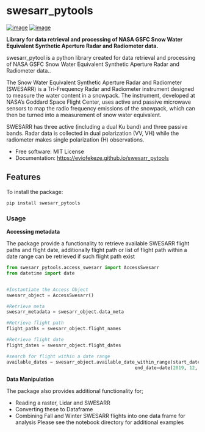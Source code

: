 # swesarr_pytools


[![image](https://img.shields.io/pypi/v/swesarr_pytools.svg)](https://pypi.python.org/pypi/swesarr_pytools)
[![image](https://img.shields.io/conda/vn/conda-forge/swesarr_pytools.svg)](https://anaconda.org/conda-forge/swesarr_pytools)


**Library for data retrieval and processing of NASA GSFC Snow Water Equivalent Synthetic Aperture Radar and Radiometer data.**

swesarr_pytool is a python library created for data retrieval and processing of NASA GSFC Snow Water Equivalent Synthetic
Aperture Radar and Radiometer data..

The Snow Water Equivalent Synthetic Aperture Radar and Radiometer (SWESARR) is a Tri-Frequency Radar and Radiometer
instrument designed to measure the water content in a snowpack. The instrument, developed at NASA’s Goddard Space Flight
Center, uses active and passive microwave sensors to map the radio frequency emissions of the snowpack, which can then be turned into a measurement of
snow water equivalent.

SWESARR has three active (including a dual Ku band) and three passive bands. Radar data is collected in dual polarization
(VV, VH) while the radiometer makes single polarization (H) observations.



-   Free software: MIT License
-   Documentation: https://eviofekeze.github.io/swesarr_pytools


## Features

To install the package:

```commandline
pip install swesarr_pytools
```

### **Usage**
**Accessing metadata**

The package provide a functionality to retrieve available SWESARR flight paths and flight date, additionally
flight path or list of flight path within a date range can be retrieved if such flight path exist

```python
from swesarr_pytools.access_swesarr import AccessSwesarr
from datetime import date


#Instantiate the Access Object
swesarr_object = AccessSwesarr()

#Retrieve meta
swesarr_metadata = swesarr_object.data_meta

#Retrieve flight path
flight_paths = swesarr_object.flight_names

#Retrieve flight date
flight_dates = swesarr_object.flight_dates

#search for flight within a date range
available_dates = swesarr_object.available_date_within_range(start_date=date(2019, 1, 1),
                                               end_date=date(2019, 12, 31))

```
**Data Manipulation**

The package also provides additional functionality for;
- Reading a raster, Lidar and SWESARR
- Converting these to Dataframe
- Combining Fall and Winter SWESARR flights into one data frame for analysis
Please see the  notebook directory for additional examples
